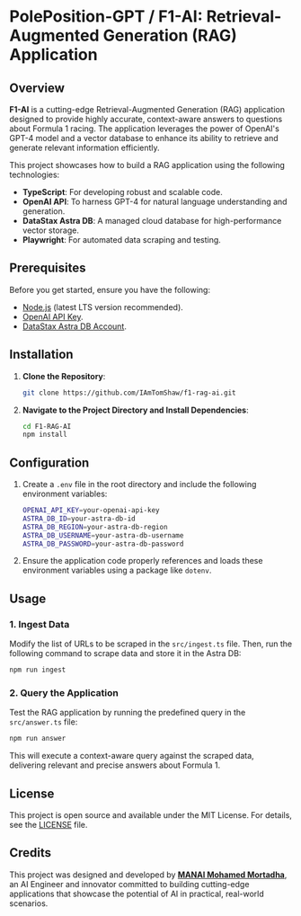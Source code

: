 # **PolePosition-GPT / F1-AI: Retrieval-Augmented Generation (RAG) Application**  

## **Overview**  
**F1-AI** is a cutting-edge Retrieval-Augmented Generation (RAG) application designed to provide highly accurate, context-aware answers to questions about Formula 1 racing. The application leverages the power of OpenAI's GPT-4 model and a vector database to enhance its ability to retrieve and generate relevant information efficiently.  

This project showcases how to build a RAG application using the following technologies:  
- **TypeScript**: For developing robust and scalable code.  
- **OpenAI API**: To harness GPT-4 for natural language understanding and generation.  
- **DataStax Astra DB**: A managed cloud database for high-performance vector storage.  
- **Playwright**: For automated data scraping and testing.  

## **Prerequisites**  
Before you get started, ensure you have the following:  
- [Node.js](https://nodejs.org/en/download/) (latest LTS version recommended).  
- [OpenAI API Key](https://platform.openai.com/signup/).  
- [DataStax Astra DB Account](https://www.datastax.com/astra).  

## **Installation**  

1. **Clone the Repository**:  
   ```bash  
   git clone https://github.com/IAmTomShaw/f1-rag-ai.git  
   ```  

2. **Navigate to the Project Directory and Install Dependencies**:  
   ```bash  
   cd F1-RAG-AI  
   npm install  
   ```  

## **Configuration**  

1. Create a `.env` file in the root directory and include the following environment variables:  
   ```bash  
   OPENAI_API_KEY=your-openai-api-key  
   ASTRA_DB_ID=your-astra-db-id  
   ASTRA_DB_REGION=your-astra-db-region  
   ASTRA_DB_USERNAME=your-astra-db-username  
   ASTRA_DB_PASSWORD=your-astra-db-password  
   ```  

2. Ensure the application code properly references and loads these environment variables using a package like `dotenv`.  

## **Usage**  

### **1. Ingest Data**  
Modify the list of URLs to be scraped in the `src/ingest.ts` file. Then, run the following command to scrape data and store it in the Astra DB:  
   ```bash  
   npm run ingest  
   ```  

### **2. Query the Application**  
Test the RAG application by running the predefined query in the `src/answer.ts` file:  
   ```bash  
   npm run answer  
   ```  

This will execute a context-aware query against the scraped data, delivering relevant and precise answers about Formula 1.  

## **License**  
This project is open source and available under the MIT License. For details, see the [LICENSE](LICENSE) file.  

## **Credits**  
This project was designed and developed by **[MANAI Mohamed Mortadha](https://www.linkedin.com/in/mannai-mortadha/)**, an AI Engineer and innovator committed to building cutting-edge applications that showcase the potential of AI in practical, real-world scenarios.  


